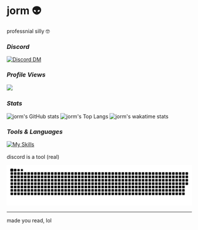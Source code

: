 <h1>jorm 👽</h1>
professnial silly 🤓

### _Discord_
[![Discord DM](https://discord-md-badge.vercel.app/api/shield/743010360340250725?theme=discord-inverted)](https://discordapp.com/users/743010360340250725)

### _Profile Views_
<img src="https://profile-counter.glitch.me/sirjorm/count.svg" />

### _Stats_
<p>
    <img alt="jorm's GitHub stats" src="https://github-readme-stats.vercel.app/api?username=sirjorm&show_icons=true&theme=github_dark_dimmed" style="height: 10rem"/>
    <img alt="jorm's Top Langs" src="https://github-readme-stats.vercel.app/api/top-langs/?username=sirjorm&layout=compact&theme=github_dark_dimmed" style="height: 10rem"/>
    <img alt="jorm's wakatime stats" src="https://github-readme-stats.vercel.app/api/wakatime?username=jorm&theme=github_dark_dimmed" style="height: 9rem"/>
</p>

### _Tools & Languages_
[![My Skills](https://skillicons.dev/icons?i=html,css,js,ts,react,vue,vite,next,tailwind,vscode,figma,github,discord)](https://skillicons.dev)
<br />
<br />
discord is a tool (real)

![Snake animation](https://github.com/sirjorm/sirjorm/blob/output/github-contribution-grid-snake.svg)

<hr />

<p>made you read, lol</p>
